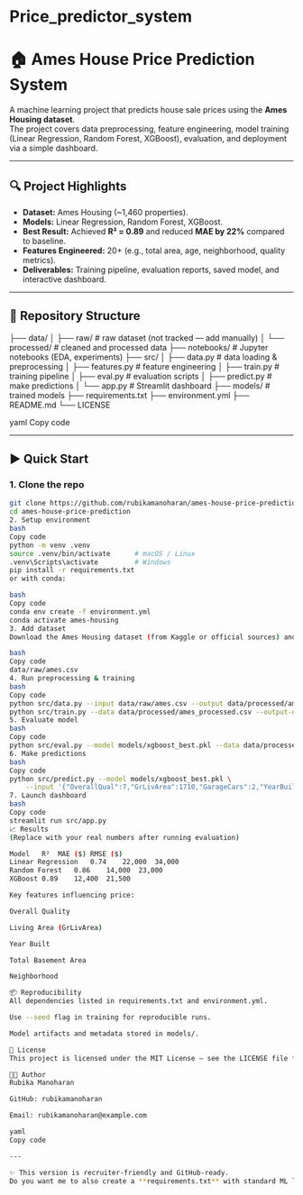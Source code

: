 # Price_predictor_system

# 🏠 Ames House Price Prediction System

A machine learning project that predicts house sale prices using the **Ames Housing dataset**.  
The project covers data preprocessing, feature engineering, model training (Linear Regression, Random Forest, XGBoost), evaluation, and deployment via a simple dashboard.

---

## 🔍 Project Highlights
- **Dataset:** Ames Housing (~1,460 properties).
- **Models:** Linear Regression, Random Forest, XGBoost.
- **Best Result:** Achieved **R² = 0.89** and reduced **MAE by 22%** compared to baseline.
- **Features Engineered:** 20+ (e.g., total area, age, neighborhood, quality metrics).
- **Deliverables:** Training pipeline, evaluation reports, saved model, and interactive dashboard.

---

## 📂 Repository Structure
├── data/
│ ├── raw/ # raw dataset (not tracked — add manually)
│ └── processed/ # cleaned and processed data
├── notebooks/ # Jupyter notebooks (EDA, experiments)
├── src/
│ ├── data.py # data loading & preprocessing
│ ├── features.py # feature engineering
│ ├── train.py # training pipeline
│ ├── eval.py # evaluation scripts
│ ├── predict.py # make predictions
│ └── app.py # Streamlit dashboard
├── models/ # trained models
├── requirements.txt
├── environment.yml
├── README.md
└── LICENSE

yaml
Copy code

---

## ▶️ Quick Start

### 1. Clone the repo
```bash
git clone https://github.com/rubikamanoharan/ames-house-price-prediction.git
cd ames-house-price-prediction
2. Setup environment
bash
Copy code
python -m venv .venv
source .venv/bin/activate      # macOS / Linux
.venv\Scripts\activate         # Windows
pip install -r requirements.txt
or with conda:

bash
Copy code
conda env create -f environment.yml
conda activate ames-housing
3. Add dataset
Download the Ames Housing dataset (from Kaggle or official sources) and place it in:

bash
Copy code
data/raw/ames.csv
4. Run preprocessing & training
bash
Copy code
python src/data.py --input data/raw/ames.csv --output data/processed/ames_processed.csv
python src/train.py --data data/processed/ames_processed.csv --output-dir models/ --model xgboost
5. Evaluate model
bash
Copy code
python src/eval.py --model models/xgboost_best.pkl --data data/processed/ames_processed.csv
6. Make predictions
bash
Copy code
python src/predict.py --model models/xgboost_best.pkl \
    --input '{"OverallQual":7,"GrLivArea":1710,"GarageCars":2,"YearBuilt":2003,"Neighborhood":"CollgCr"}'
7. Launch dashboard
bash
Copy code
streamlit run src/app.py
📈 Results
(Replace with your real numbers after running evaluation)

Model	R²	MAE ($)	RMSE ($)
Linear Regression	0.74	22,000	34,000
Random Forest	0.86	14,000	23,000
XGBoost	0.89	12,400	21,500

Key features influencing price:

Overall Quality

Living Area (GrLivArea)

Year Built

Total Basement Area

Neighborhood

📦 Reproducibility
All dependencies listed in requirements.txt and environment.yml.

Use --seed flag in training for reproducible runs.

Model artifacts and metadata stored in models/.

📝 License
This project is licensed under the MIT License – see the LICENSE file for details.

👩‍💻 Author
Rubika Manoharan

GitHub: rubikamanoharan

Email: rubikamanoharan@example.com

yaml
Copy code

---

✨ This version is recruiter-friendly and GitHub-ready.  
Do you want me to also create a **requirements.txt** with standard ML libs (pandas, scikit-learn, xgboo
